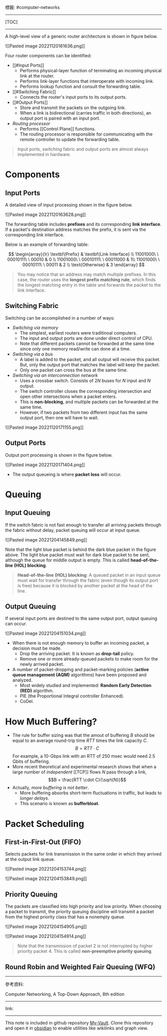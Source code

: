 標籤: #computer-networks 

---

[TOC]

---

A high-level view of a generic router architecture is shown in figure below.

![[Pasted image 20221120161636.png]]

Four router components can be identified:

- [[#Input Ports]]
	- Performs physical-layer function of terminating an incoming physical link at the router.
	- Performs link-layer functions that interoperate with incoming link.
	- Performs lookup function and consult the forwarding table.
- [[#Switching Fabric]]
	- Connects the router's input ports to its output ports.
- [[#Output Ports]]
	- Store and transmit the packets on the outgoing link.
	- When a link is bidirectional (carries traffic in both directions), an output port is paired with an input port.
- *Routing processor*
	- Performs [[Control Plane]] functions.
	- The routing processor is responsible for communicating with the remote controller to update the forwarding table.

> Input ports, switching fabric and output ports are almost always implemented in hardware.

# Components

## Input Ports

A detailed view of input processing shown in the figure below.

![[Pasted image 20221120163628.png]]

The forwarding table includes **prefixes** and its corresponding **link interface**. If a packet's destination address matches the prefix, it is sent via the corresponding link interface.

Below is an example of forwarding table:

$$
\begin{array}{lr}
	\textbf{Prefix} & \textbf{Link Interface} \\
	11001000\ \ 00010111\ \ 00010 & 0 \\
	11001000\ \ 00010111\ \ 00011000 & 1\\
	11001000\ \ 00010111\ \ 00011 & 2 \\
	\text{Otherwise} & 3
\end{array}
$$

> You may notice that an address may match multiple prefixes. In this case, the router uses the **longest prefix matching rule**, which finds the longest matching entry in the table and forwards the packet to the link interface.

## Switching Fabric

Switching can be accomplished in a number of ways:

- *Switching via memory*
	- The simplest, earliest routers were traditinoal computers.
	- The input and output ports are done under direct control of CPU.
	- Note that different packets cannot be forwarded at the same time since only one memory read/write can done at a time.
- *Switching via a bus*
	- A label is added to the packet, and all output will receive this packet. But, only the output port that matches the label will keep the packet.
	- Only one packet can cross the bus at the same time.
- *Switching via an interconnection network*
	- Uses a crossbar switch. Consists of $2N$ buses for $N$ input and $N$ output. 
	- The switch controller closes the corresponding intersection and open other intersections when a packet enters.
	- This is **non-blocking**, and multiple packets can be forwarded at the same time.
	- However, if two packets from two different input has the same output port, then one will have to wait.

![[Pasted image 20221120171155.png]]

## Output Ports

Output port processing is shown in the figure below.

![[Pasted image 20221120171404.png]]

- The output queueing is where **packet loss** will occur.

# Queuing

## Input Queuing

If the switch fabric is not fast enough to transfer all arriving packets through the fabric without delay, packet queuing will occur at input queue.

![[Pasted image 20221204145849.png]]

Note that the light blue packet is behind the dark blue packet in the figure above. The light blue packet must wait for dark blue packet to be sent, although the queue for middle output is empty. This is called **head-of-the-line (HOL) blocking**.

> **Head-of-the-line (HOL) blocking**: A queued packet in an input queue must wait for transfer through the fabric (even though its output port is free) because it is blocked by another packet at the head of the line.

## Output Queuing

If several input ports are destined to the same output port, output queuing can occur.

![[Pasted image 20221204151034.png]]

- When there is not enough memory to buffer an incoming packet, a decision must be made.
	- Drop the arriving packet. It is known as **drop-tail** policy.
	- Remove one or more already-queued packets to make room for the newly arrived packet.
- A number of packet-dropping and packet-marking policies (**active queue management (AQM)** algorithms) have been proposed and analyzed.
	- Most widely studied and implemented: **Random Early Detection (RED)** algorithm.
	- PIE (the Proportional Integral controller Enhanced).
	- CoDel.

# How Much Buffering?

- The rule for buffer sizing was that the amout of buffering $B$ should be equal to an average round-trip time $RTT$ times the link capacity $C$.
$$B = RTT \cdot C$$
For example, a 10-Gbps link with an RTT of 250 msec would need 2.5 Gbits of buffering.
- More recent theoretical and experimental research shows that when a large number of *independent* [[TCP]] flows $N$ pass through a link, 
$$B = \frac{RTT \cdot C}{\sqrt{N}}$$
- Actually, *more buffering is not better*.
	- More buffering absorbs short-term fluctuations in traffic, but leads to *longer delays*.
	- This scenario is known as **bufferbloat**.

# Packet Scheduling

## First-in-First-Out (FIFO)

Selects packets for link transmission in the same order in which they arrived at the output link queue.

![[Pasted image 20221204153744.png]]

![[Pasted image 20221204153849.png]]

## Priority Queuing

The packets are classified into high priority and low priority. When choosing a packet to transmit, the priority queuing discipline will transmit a packet from the highest priority class that has a nonempty queue.

![[Pasted image 20221204154905.png]]

![[Pasted image 20221204154914.png]]

> Note that the transmission of packet 2 is not interrupted by higher priority packet 4. This is called **non-preemptive priority queuing**.

## Round Robin and Weighted Fair Queuing (WFQ)

---

參考資料:

Computer Networking, A Top-Down Approach, 8th edition

---

link:

---

This note is included in github repository [My-Vault](https://github.com/LittleD3092/My-Vault.git). Clone this repository and open it in [obsidian](https://obsidian.md/) to enable utilities like wikilinks and graph view.